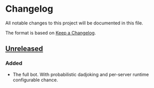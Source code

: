 # Changelog
All notable changes to this project will be documented in this file.

The format is based on [Keep a Changelog](https://keepachangelog.com/en/1.0.0/).


## [Unreleased]
### Added
- The full bot. With probabilistic dadjoking and per-server runtime configurable chance.


[Unreleased]: https://github.com/0x5c/dadbot2k/compare/6b35cc9e3b394d486ef3d35a840e578c7cb4eb4a...HEAD
